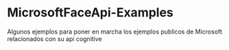 # MicrosoftFaceApi-Examples
Algunos ejemplos para poner en marcha los ejemplos publicos de Microsoft relacionados con su api cognitive
